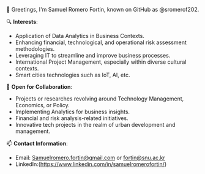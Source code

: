 👋 Greetings, I'm Samuel Romero Fortin, known on GitHub as @sromerof202.

🔍 **Interests**:
- Application of Data Analytics in Business Contexts.
- Enhancing financial, technological, and operational risk assessment methodologies.
- Leveraging IT to streamline and improve business processes.
- International Project Management, especially within diverse cultural contexts.
- Smart cities technologies such as IoT, AI, etc.

💞️ **Open for Collaboration**:
- Projects or researches revolving around Technology Management, Economics, or Policy.
- Implementing Analytics for business insights.
- Financial and risk analysis-related initiatives.
- Innovative tech projects in the realm of urban development and management.

📫 **Contact Information**:
- Email: Samuelromero.fortin@gmail.com or fortin@snu.ac.kr
- LinkedIn:(https://www.linkedin.com/in/samuelromerofortin/)

<!---
sromerof202/sromerof202 is a ✨ special ✨ repository because its `README.md` (this file) appears on your GitHub profile.
You can click
